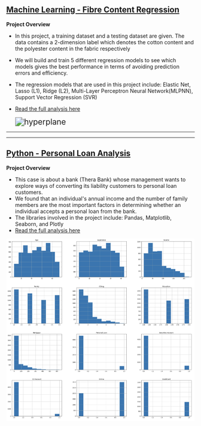 ## [Machine Learning - Fibre Content Regression](https://ewang58.github.io/Machine-Learning-Fibre-Classification-Regression/)

**Project Overview**

-  In this project, a training dataset and a testing dataset are given. The data contains a 2-dimension label which denotes the cotton content and the polyester content in the fabric respectively

-  We will build and train 5 different regression models to see which models gives the best performance in terms of avoiding prediction errors and efficiency.

- The regression models that are used in this project include: Elastic Net, Lasso (L1), Ridge (L2), Multi-Layer Perceptron Neural Network(MLPNN), Support Vector Regression (SVR)

- [Read the full analysis here](https://ewang58.github.io/Machine-Learning-Fibre-Classification-Regression/)

  <img src="../ML-Fibre-Regression/Image/hyperplane.png" alt="hyperplane" style="zoom:150%;" />

---

---



## [Python - Personal Loan Analysis](https://ewang58.github.io/Personal-Loan-Analysis/)



**Project Overview**

- This case is about a bank (Thera Bank) whose management wants to explore ways of converting its liability customers to personal loan customers.
- We found that an individual's annual income and the number of family members are the most important factors in determining whether an individual accepts a personal loan from the bank.
- The libraries involved in the project include: Pandas, Matplotlib, Seaborn, and Plotly
- [Read the full analysis here](https://ewang58.github.io/Personal-Loan-Analysis/)



![histogram](images/histogram.png)
